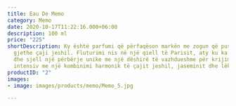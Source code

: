 ```yaml
---
title: Eau De Memo
category: Memo
date: 2020-10-17T11:22:16.000+06:00
description: 100 ml
price: "225"
shortDescription: Ky është parfumi që përfaqëson markën me zogun që pushon mbi një
  gjethe çaji jeshil. Fluturimi nis në një qiell të Parisit, aty ku ka lindur Memo
  dhe sjell një përbërje unike me një dëshirë të vazhdueshme për krijimin. I freskët,
  intensiv me një kombinimi harmonik të çajit jeshil, jaseminit dhe lëkurës.  **100ml-EDP-UNISEX**
productID: "2"
images:
- image: images/products/memo/Memo_5.jpg

---
```

